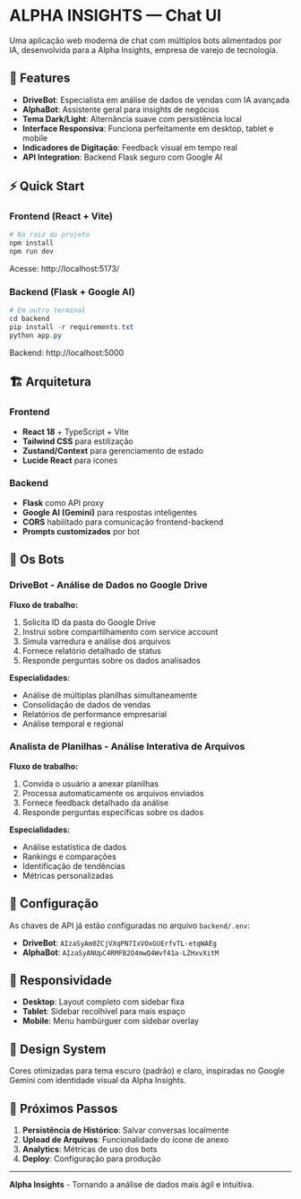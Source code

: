 # ALPHA INSIGHTS — Chat UI

Uma aplicação web moderna de chat com múltiplos bots alimentados por IA, desenvolvida para a Alpha Insights, empresa de varejo de tecnologia.

## 🚀 Features
- **DriveBot**: Especialista em análise de dados de vendas com IA avançada
- **AlphaBot**: Assistente geral para insights de negócios  
- **Tema Dark/Light**: Alternância suave com persistência local
- **Interface Responsiva**: Funciona perfeitamente em desktop, tablet e mobile
- **Indicadores de Digitação**: Feedback visual em tempo real
- **API Integration**: Backend Flask seguro com Google AI

## ⚡ Quick Start

### Frontend (React + Vite)
```powershell
# Na raiz do projeto
npm install
npm run dev
```
Acesse: http://localhost:5173/

### Backend (Flask + Google AI)
```powershell
# Em outro terminal
cd backend
pip install -r requirements.txt
python app.py
```
Backend: http://localhost:5000

## 🏗️ Arquitetura

### Frontend
- **React 18** + TypeScript + Vite
- **Tailwind CSS** para estilização
- **Zustand/Context** para gerenciamento de estado
- **Lucide React** para ícones

### Backend
- **Flask** como API proxy
- **Google AI (Gemini)** para respostas inteligentes
- **CORS** habilitado para comunicação frontend-backend
- **Prompts customizados** por bot

## 🤖 Os Bots

### DriveBot - Análise de Dados no Google Drive
**Fluxo de trabalho:**
1. Solicita ID da pasta do Google Drive
2. Instrui sobre compartilhamento com service account
3. Simula varredura e análise dos arquivos
4. Fornece relatório detalhado de status
5. Responde perguntas sobre os dados analisados

**Especialidades:**
- Análise de múltiplas planilhas simultaneamente
- Consolidação de dados de vendas
- Relatórios de performance empresarial
- Análise temporal e regional

### Analista de Planilhas - Análise Interativa de Arquivos
**Fluxo de trabalho:**
1. Convida o usuário a anexar planilhas
2. Processa automaticamente os arquivos enviados
3. Fornece feedback detalhado da análise
4. Responde perguntas específicas sobre os dados

**Especialidades:**
- Análise estatística de dados
- Rankings e comparações
- Identificação de tendências
- Métricas personalizadas

## 🔧 Configuração

As chaves de API já estão configuradas no arquivo `backend/.env`:
- **DriveBot**: `AIzaSyAm0ZCjVXqPN7IxVOxGUErfvTL-etqWAEg`
- **AlphaBot**: `AIzaSyANUpC4RMFB2O4mwQ4Wvf41a-LZHxvXitM`

## 📱 Responsividade
- **Desktop**: Layout completo com sidebar fixa
- **Tablet**: Sidebar recolhível para mais espaço
- **Mobile**: Menu hambúrguer com sidebar overlay

## 🎨 Design System
Cores otimizadas para tema escuro (padrão) e claro, inspiradas no Google Gemini com identidade visual da Alpha Insights.

## 🔄 Próximos Passos
1. **Persistência de Histórico**: Salvar conversas localmente
2. **Upload de Arquivos**: Funcionalidade do ícone de anexo
3. **Analytics**: Métricas de uso dos bots
4. **Deploy**: Configuração para produção

---
**Alpha Insights** - Tornando a análise de dados mais ágil e intuitiva.
